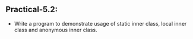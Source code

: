 ## Practical-5.2: 

- Write a program to demonstrate usage of static inner class, local inner class and anonymous inner class.